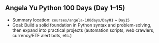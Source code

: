 ## Angela Yu Python 100 Days (Day 1–15)
- Summary location: `courses/angela-100days/Day01` ~ `Day15`
- Goal: Build a solid foundation in Python syntax and problem-solving, then expand into practical projects (automation scripts, web crawlers, currency/ETF alert bots, etc.)
